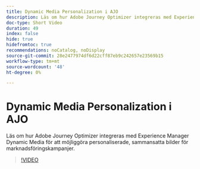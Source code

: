 ```yaml
---
title: Dynamic Media Personalization i AJO
description: Läs om hur Adobe Journey Optimizer integreras med Experience Manager Dynamic Media för att möjliggöra personaliserade, sammansatta bilder för marknadsföringskampanjer.
doc-type: Short Video
duration: 49
index: false
hide: true
hidefromtoc: true
recommendations: noCatalog, noDisplay
source-git-commit: 28e2477974df6d22cff87eb9c242657e23569b15
workflow-type: tm+mt
source-wordcount: '48'
ht-degree: 0%

---
```



# Dynamic Media Personalization i AJO

Läs om hur Adobe Journey Optimizer integreras med Experience Manager Dynamic Media för att möjliggöra personaliserade, sammansatta bilder för marknadsföringskampanjer.

<!-- 62_S520_3442520_48_dynamic-media-personalization-in-ajo -->
>[!VIDEO](https://video.tv.adobe.com/v/3460313/?learn=on&enablevpops=true&captions=swe)
